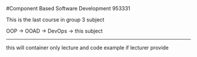 #Component Based Software Development 953331

This is the last course in group 3 subject

OOP -> OOAD -> DevOps -> this subject

---

this will container only lecture and code example if lecturer provide
